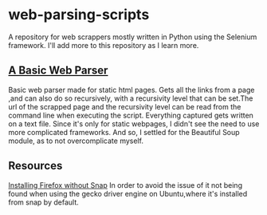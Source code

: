 # web-parsing-scripts
A repository for web scrappers mostly written in Python using the Selenium framework.
I'll add more to this repository as I learn more. 

## [A Basic Web Parser](https://github.com/lukapopovici/web-parsing-scripts/blob/main/basic_webparser.py)
Basic web parser made for static html pages. Gets all the links from a page ,and can also do so recursively, with a recursivity level that can be set.The url of the scrapped page and the recursivity level can be read from the command line when executing the script. Everything captured gets written on a text file.
Since it's only for static webpages, I didn't see the need to use more complicated frameworks. And so, I settled for the Beautiful Soup module, as to not overcomplicate myself.

## Resources
[Installing Firefox without Snap](https://www.omgubuntu.co.uk/2022/04/how-to-install-firefox-deb-apt-ubuntu-22-04) In order to avoid the issue of it not being found when using the gecko driver engine on Ubuntu,where it's installed from snap by default.
